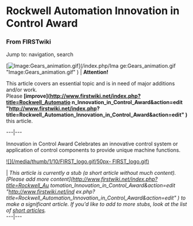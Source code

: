 # Rockwell Automation Innovation in Control Award

### From FIRSTwiki

Jump to: navigation, search

[![Image:Gears_animation.gif](/media/1/14/Gears_animation.gif)](/index.php/Ima
ge:Gears_animation.gif "Image:Gears_animation.gif" ) |  **Attention!**  

This article covers an essential topic and is in need of major additions
and/or work.  
Please **[improve](http://www.firstwiki.net/index.php?title=Rockwell_Automatio
n_Innovation_in_Control_Award&action=edit "http://www.firstwiki.net/index.php?
title=Rockwell_Automation_Innovation_in_Control_Award&action=edit" )** this
article.  
  
---|---  
  
  
Innovation in Control Award Celebrates an innovative control system or
application of control components to provide unique machine functions.

[![](/media/thumb/1/10/FIRST_logo.gif/50px-
FIRST_logo.gif)](/index.php/Image:FIRST_logo.gif "" )

|  _This article is currently a stub (a short article without much content).
[Please add more content](http://www.firstwiki.net/index.php?title=Rockwell_Au
tomation_Innovation_in_Control_Award&action=edit "http://www.firstwiki.net/ind
ex.php?title=Rockwell_Automation_Innovation_in_Control_Award&action=edit" ) to
make a significant article. If you'd like to add to more stubs, look at the
list of [short articles](/index.php/Special:Shortpages "Special:Shortpages"
)._  
---|---  
  
